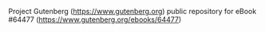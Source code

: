 Project Gutenberg (https://www.gutenberg.org) public repository for eBook #64477 (https://www.gutenberg.org/ebooks/64477)
